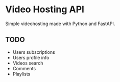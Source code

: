 # Video Hosting API

Simple videohosting made with Python and FastAPI.

## TODO

- Users subscriptions
- Users profile info
- Videos search
- Comments
- Playlists
